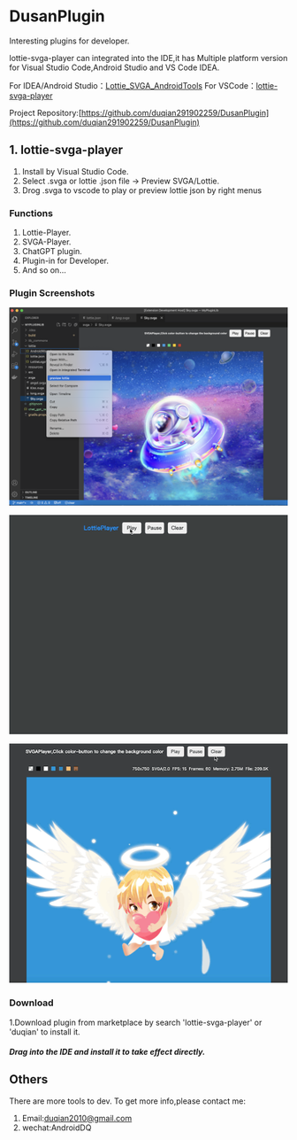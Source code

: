 # DusanPlugin

Interesting plugins for developer.

lottie-svga-player can integrated into the IDE,it has Multiple platform version for Visual Studio Code,Android Studio and VS Code IDEA.

For IDEA/Android Studio：[Lottie_SVGA_AndroidTools](https://plugins.jetbrains.com/plugin/20039-lottie-svga-androidtools?preview=true)
For VSCode：[lottie-svga-player](https://marketplace.visualstudio.com/items?itemName=duqian3201.lottie-svga-player)


Project Repository:[https://github.com/duqian291902259/DusanPlugin](https://github.com/duqian291902259/DusanPlugin)

## 1. lottie-svga-player

1. Install by Visual Studio Code.
1. Select .svga or lottie .json file -> Preview SVGA/Lottie.
1. Drog .svga to vscode to play or preview lottie json by right menus

### Functions

1. Lottie-Player.
1. SVGA-Player.
1. ChatGPT plugin.
1. Plugin-in for Developer.
1. And so on...

### Plugin Screenshots

![lottie_svga_player_vscode](./media/lottie-svga-player-vscode1.png)

![lottie_player](./media/lottie_player_min.gif)

![svga_player](./media/svga_player_min.gif)


### Download
1.Download plugin from marketplace by search 'lottie-svga-player' or 'duqian' to install it.

##### Drag into the IDE and install it to take effect directly.

## Others
There are more tools to dev. To get more info,please contact me:

1. Email:duqian2010@gmail.com 
2. wechat:AndroidDQ
